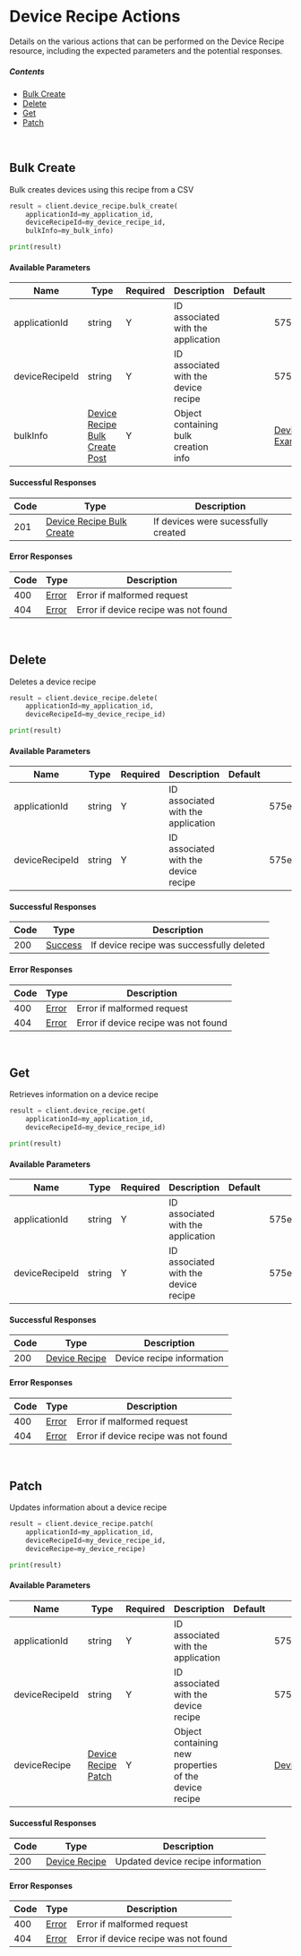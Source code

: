 # Device Recipe Actions

Details on the various actions that can be performed on the
Device Recipe resource, including the expected
parameters and the potential responses.

##### Contents

*   [Bulk Create](#bulk-create)
*   [Delete](#delete)
*   [Get](#get)
*   [Patch](#patch)

<br/>

## Bulk Create

Bulk creates devices using this recipe from a CSV

```python
result = client.device_recipe.bulk_create(
    applicationId=my_application_id,
    deviceRecipeId=my_device_recipe_id,
    bulkInfo=my_bulk_info)

print(result)
```

#### Available Parameters

| Name | Type | Required | Description | Default | Example |
| ---- | ---- | -------- | ----------- | ------- | ------- |
| applicationId | string | Y | ID associated with the application |  | 575ec8687ae143cd83dc4a97 |
| deviceRecipeId | string | Y | ID associated with the device recipe |  | 575ecec57ae143cd83dc4a9f |
| bulkInfo | [Device Recipe Bulk Create Post](_schemas.md#device-recipe-bulk-create-post) | Y | Object containing bulk creation info |  | [Device Recipe Bulk Create Post Example](_schemas.md#device-recipe-bulk-create-post-example) |

#### Successful Responses

| Code | Type | Description |
| ---- | ---- | ----------- |
| 201 | [Device Recipe Bulk Create](_schemas.md#device-recipe-bulk-create) | If devices were sucessfully created |

#### Error Responses

| Code | Type | Description |
| ---- | ---- | ----------- |
| 400 | [Error](_schemas.md#error) | Error if malformed request |
| 404 | [Error](_schemas.md#error) | Error if device recipe was not found |

<br/>

## Delete

Deletes a device recipe

```python
result = client.device_recipe.delete(
    applicationId=my_application_id,
    deviceRecipeId=my_device_recipe_id)

print(result)
```

#### Available Parameters

| Name | Type | Required | Description | Default | Example |
| ---- | ---- | -------- | ----------- | ------- | ------- |
| applicationId | string | Y | ID associated with the application |  | 575ec8687ae143cd83dc4a97 |
| deviceRecipeId | string | Y | ID associated with the device recipe |  | 575ecec57ae143cd83dc4a9f |

#### Successful Responses

| Code | Type | Description |
| ---- | ---- | ----------- |
| 200 | [Success](_schemas.md#success) | If device recipe was successfully deleted |

#### Error Responses

| Code | Type | Description |
| ---- | ---- | ----------- |
| 400 | [Error](_schemas.md#error) | Error if malformed request |
| 404 | [Error](_schemas.md#error) | Error if device recipe was not found |

<br/>

## Get

Retrieves information on a device recipe

```python
result = client.device_recipe.get(
    applicationId=my_application_id,
    deviceRecipeId=my_device_recipe_id)

print(result)
```

#### Available Parameters

| Name | Type | Required | Description | Default | Example |
| ---- | ---- | -------- | ----------- | ------- | ------- |
| applicationId | string | Y | ID associated with the application |  | 575ec8687ae143cd83dc4a97 |
| deviceRecipeId | string | Y | ID associated with the device recipe |  | 575ecec57ae143cd83dc4a9f |

#### Successful Responses

| Code | Type | Description |
| ---- | ---- | ----------- |
| 200 | [Device Recipe](_schemas.md#device-recipe) | Device recipe information |

#### Error Responses

| Code | Type | Description |
| ---- | ---- | ----------- |
| 400 | [Error](_schemas.md#error) | Error if malformed request |
| 404 | [Error](_schemas.md#error) | Error if device recipe was not found |

<br/>

## Patch

Updates information about a device recipe

```python
result = client.device_recipe.patch(
    applicationId=my_application_id,
    deviceRecipeId=my_device_recipe_id,
    deviceRecipe=my_device_recipe)

print(result)
```

#### Available Parameters

| Name | Type | Required | Description | Default | Example |
| ---- | ---- | -------- | ----------- | ------- | ------- |
| applicationId | string | Y | ID associated with the application |  | 575ec8687ae143cd83dc4a97 |
| deviceRecipeId | string | Y | ID associated with the device recipe |  | 575ecec57ae143cd83dc4a9f |
| deviceRecipe | [Device Recipe Patch](_schemas.md#device-recipe-patch) | Y | Object containing new properties of the device recipe |  | [Device Recipe Patch Example](_schemas.md#device-recipe-patch-example) |

#### Successful Responses

| Code | Type | Description |
| ---- | ---- | ----------- |
| 200 | [Device Recipe](_schemas.md#device-recipe) | Updated device recipe information |

#### Error Responses

| Code | Type | Description |
| ---- | ---- | ----------- |
| 400 | [Error](_schemas.md#error) | Error if malformed request |
| 404 | [Error](_schemas.md#error) | Error if device recipe was not found |
